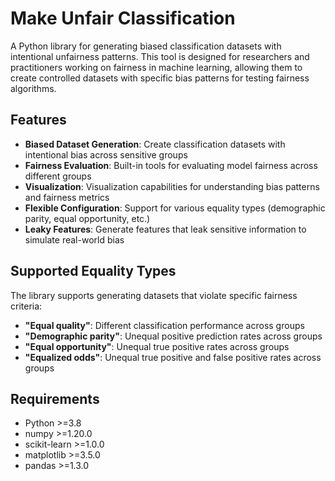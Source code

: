 # Make Unfair Classification

A Python library for generating biased classification datasets with intentional unfairness patterns. This tool is designed for researchers and practitioners working on fairness in machine learning, allowing them to create controlled datasets with specific bias patterns for testing fairness algorithms.

## Features

- **Biased Dataset Generation**: Create classification datasets with intentional bias across sensitive groups
- **Fairness Evaluation**: Built-in tools for evaluating model fairness across different groups  
- **Visualization**: Visualization capabilities for understanding bias patterns and fairness metrics
- **Flexible Configuration**: Support for various equality types (demographic parity, equal opportunity, etc.)
- **Leaky Features**: Generate features that leak sensitive information to simulate real-world bias

## Supported Equality Types

The library supports generating datasets that violate specific fairness criteria:

- **"Equal quality"**: Different classification performance across groups
- **"Demographic parity"**: Unequal positive prediction rates across groups  
- **"Equal opportunity"**: Unequal true positive rates across groups
- **"Equalized odds"**: Unequal true positive and false positive rates across groups

## Requirements

- Python >=3.8
- numpy >=1.20.0
- scikit-learn >=1.0.0
- matplotlib >=3.5.0
- pandas >=1.3.0